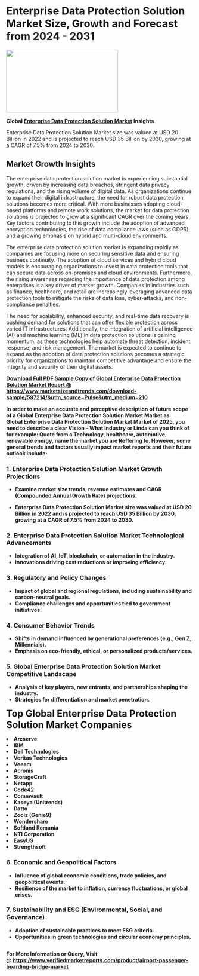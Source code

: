 <H1>Enterprise Data Protection Solution Market Size, Growth and Forecast from 2024 - 2031</H1><img class="aligncenter size-medium wp-image-584254" src="https://thirdeyenews.in/wp-content/uploads/2024/09/Global-Market-Research-300x168.jpeg" alt="" width="300" height="168" /><p><strong>Global&nbsp;<a href="https://www.marketsizeandtrends.com/download-sample/597214/&amp;utm_source=Pulse&amp;utm_medium=210">Enterprise Data Protection Solution Market</a> Insights</strong></p><p>Enterprise Data Protection Solution Market size was valued at USD 20 Billion in 2022 and is projected to reach USD 35 Billion by 2030, growing at a CAGR of 7.5% from 2024 to 2030.</p><p><h2>Market Growth Insights</h2> <p>The enterprise data protection solution market is experiencing substantial growth, driven by increasing data breaches, stringent data privacy regulations, and the rising volume of digital data. As organizations continue to expand their digital infrastructure, the need for robust data protection solutions becomes more critical. With more businesses adopting cloud-based platforms and remote work solutions, the market for data protection solutions is projected to grow at a significant CAGR over the coming years. Key factors contributing to this growth include the adoption of advanced encryption technologies, the rise of data compliance laws (such as GDPR), and a growing emphasis on hybrid and multi-cloud environments.</p> <p><strong><a href="#"></a></strong></p> <p>The enterprise data protection solution market is expanding rapidly as companies are focusing more on securing sensitive data and ensuring business continuity. The adoption of cloud services and hybrid cloud models is encouraging organizations to invest in data protection tools that can secure data across on-premises and cloud environments. Furthermore, the rising awareness regarding the importance of data protection among enterprises is a key driver of market growth. Companies in industries such as finance, healthcare, and retail are increasingly leveraging advanced data protection tools to mitigate the risks of data loss, cyber-attacks, and non-compliance penalties.</p> <p>The need for scalability, enhanced security, and real-time data recovery is pushing demand for solutions that can offer flexible protection across varied IT infrastructures. Additionally, the integration of artificial intelligence (AI) and machine learning (ML) in data protection solutions is gaining momentum, as these technologies help automate threat detection, incident response, and risk management. The market is expected to continue to expand as the adoption of data protection solutions becomes a strategic priority for organizations to maintain competitive advantage and ensure the integrity and security of their digital assets.</p> <p><strong><a href="#"></p><p><span class=""><strong>Download Full PDF Sample Copy of Global Enterprise Data Protection Solution Market Report</strong> @ <a href="https://www.marketsizeandtrends.com/download-sample/597214/&amp;utm_source=Pulse&amp;utm_medium=210" target="_blank">https://www.marketsizeandtrends.com/download-sample/597214/&amp;utm_source=Pulse&amp;utm_medium=210</a></span></p><p>In order to make an accurate and perceptive description of future scope of a Global&nbsp;Enterprise Data Protection Solution Market Market as Global&nbsp;Enterprise Data Protection Solution Market Market of 2025, you need to describe a clear Vision &ndash; What Industry or Linda can you think of for example: Quote from a Technology, healthcare, automotive, renewable energy, name the market you are Reffering to. However, some general trends and factors usually impact market reports and their future outlook include:</p><h3>1.&nbsp;<strong>Enterprise Data Protection Solution Market Growth Projections</strong></h3><ul><li>Examine market size trends, revenue estimates and CAGR (Compounded Annual Growth Rate) projections.</li><li><p>Enterprise Data Protection Solution Market size was valued at USD 20 Billion in 2022 and is projected to reach USD 35 Billion by 2030, growing at a CAGR of 7.5% from 2024 to 2030.</p></li></ul><h3>2.&nbsp;<strong>Enterprise Data Protection Solution Market Technological Advancements</strong></h3><ul><li>Integration of AI, IoT, blockchain, or automation in the industry.</li><li>Innovations driving cost reductions or improving efficiency.</li></ul><h3>3.&nbsp;<strong>Regulatory and Policy Changes</strong></h3><ul><li>Impact of global and regional regulations, including sustainability and carbon-neutral goals.</li><li>Compliance challenges and opportunities tied to government initiatives.</li></ul><h3>4.&nbsp;<strong>Consumer Behavior Trends</strong></h3><ul><li>Shifts in demand influenced by generational preferences (e.g., Gen Z, Millennials).</li><li>Emphasis on eco-friendly, ethical, or personalized products/services.</li></ul><h3>5.&nbsp;<strong>Global Enterprise Data Protection Solution Market Competitive Landscape</strong></h3><ul><li>Analysis of key players, new entrants, and partnerships shaping the industry.</li><li>Strategies for differentiation and market penetration.</li></ul><p data-pm-slice="1 1 []"><span style="color: inherit; font-family: inherit; font-size: 25px;">Top Global Enterprise Data Protection Solution Market Companies</span></p><div class="" data-test-id=""><p><li>Arcserve</li><li> IBM</li><li> Dell Technologies</li><li> Veritas Technologies</li><li> Veeam</li><li> Acronis</li><li> StorageCraft</li><li> Netapp</li><li> Code42</li><li> Commvault</li><li> Kaseya (Unitrends)</li><li> Datto</li><li> Zoolz (Genie9)</li><li> Wondershare</li><li> Softland Romania</li><li> NTI Corporation</li><li> EasyUS</li><li> Strengthsoft</li></p></div><h3>6.&nbsp;<strong>Economic and Geopolitical Factors</strong></h3><ul><li>Influence of global economic conditions, trade policies, and geopolitical events.</li><li>Resilience of the market to inflation, currency fluctuations, or global crises.</li></ul><h3>7.&nbsp;<strong>Sustainability and ESG (Environmental, Social, and Governance)</strong></h3><ul><li>Adoption of sustainable practices to meet ESG criteria.</li><li>Opportunities in green technologies and circular economy principles.</li></ul><h2><strong style="font-size: 14px;">For More Information or Query, Visit @&nbsp;</strong><a style="background-color: #ffffff; font-size: 14px;" href="https://www.marketsizeandtrends.com/report/enterprise-data-protection-solution-market/" target="_blank">https://www.verifiedmarketreports.com/product/airport-passenger-boarding-bridge-market</a></h2>
